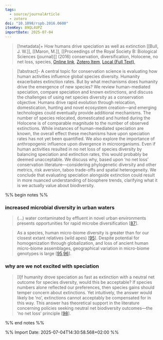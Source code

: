 ```yaml
---
tags:
  - source/journalArticle
  - zotero
doi: "10.1098/rspb.2016.0600"
itemKey: 89QL4UPZ
importDate: 2025-07-04
---
```

>[!metadata]+
> How humans drive speciation as well as extinction
> [[Bull, J. W.]], [[Maron, M.]], 
> [[Proceedings of the Royal Society B: Biological Sciences (journal)]] (2016)
> conservation, diversification, Holocene, no net loss, species, 
> [Online link](https://royalsocietypublishing.org/doi/10.1098/rspb.2016.0600), [Zotero Item](zotero://select/library/items/89QL4UPZ), [Local (Full Text)](file://C:/Users/aburg/Documents/references/zotero/storage/33FRCAFL/Bull2016_HowHumans.pdf), 

>[!abstract]-
>A central topic for conservation science is evaluating how human activities influence global species diversity. Humanity exacerbates extinction rates. But by what mechanisms does humanity drive the emergence of new species? We review human-mediated speciation, compare speciation and known extinctions, and discuss the challenges of using net species diversity as a conservation objective. Humans drive rapid evolution through relocation, domestication, hunting and novel ecosystem creation—and emerging technologies could eventually provide additional mechanisms. The number of species relocated, domesticated and hunted during the Holocene is of comparable magnitude to the number of observed extinctions. While instances of human-mediated speciation are known, the overall effect these mechanisms have upon speciation rates has not yet been quantified. We also explore the importance of anthropogenic influence upon divergence in microorganisms. Even if human activities resulted in no net loss of species diversity by balancing speciation and extinction rates, this would probably be deemed unacceptable. We discuss why, based upon ‘no net loss’ conservation literature—considering phylogenetic diversity and other metrics, risk aversion, taboo trade-offs and spatial heterogeneity. We conclude that evaluating speciation alongside extinction could result in more nuanced understanding of biosphere trends, clarifying what it is we actually value about biodiversity.

%% begin notes %%
### increased microbial diversity in urban waters
>(...) water contaminated by effluent in novel urban environments presents opportunities for rapid microbe diversification \[[87](https://royalsocietypublishing.org/doi/10.1098/rspb.2016.0600#RSPB20160600C87)].

>As a species, human micro-biome diversity is greater than for our closest extant relatives (wild apes) \[[95](https://royalsocietypublishing.org/doi/10.1098/rspb.2016.0600#RSPB20160600C95)]. Despite potential for homogenization through globalization, and loss of ancient human micro-biome assemblages, geographical variation in micro-biome genotypes is large \[[95](https://royalsocietypublishing.org/doi/10.1098/rspb.2016.0600#RSPB20160600C95),[96](https://royalsocietypublishing.org/doi/10.1098/rspb.2016.0600#RSPB20160600C96)].
### why are we not excited with speciation
>\[I]f humanity drove speciation as fast as extinction with a neutral net outcome for species diversity, would this be acceptable? If species numbers alone reflected our preferences, then species gains should temper concern about extinctions. Yet intuitively, the answer would likely be ‘no’, extinctions cannot acceptably be compensated for in this way. This answer has theoretical support in the literature concerning policies seeking neutral net biodiversity outcomes—the ‘no net loss’ principle \[[98](https://royalsocietypublishing.org/doi/10.1098/rspb.2016.0600#RSPB20160600C98)].

%% end notes %%

%% Import Date: 2025-07-04T14:30:58.568+02:00 %%
